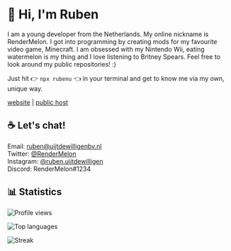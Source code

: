 # 👋 Hi, I'm Ruben

I am a young developer from the Netherlands. My online nickname is RenderMelon. I got into programming by creating mods for my favourite video game, Minecraft. I am obsessed with my Nintendo Wii, eating watermelon is my thing and I love listening to Britney Spears. Feel free to look around my public repositories! :)

Just hit 👉 ```npx rubenu``` 👈 in your terminal and get to know me via my own, unique way.

[website](https://rubenuijtdewilligen.com/) | [public host](https://rbn.wtf/)

## ☕ Let's chat!
Email: ruben@uijtdewilligenbv.nl\
Twitter: [@RenderMelon](https://twitter.com/rendermelon/)\
Instagram: [@ruben.uijtdewilligen](https://instagram.com/ruben.uijtdewilligen/)\
Discord: RenderMelon#1234

## 📊 Statistics
![Profile views](https://komarev.com/ghpvc/?username=rubenuijtdewilligen&style=flat-square&color=blueviolet)

![Top languages](https://github-readme-stats-sepia-delta.vercel.app/api/top-langs/?username=rubenuijtdewilligen&langs_count=8&layout=compact&card_width=445&bg_color=1F1D2EFF&text_color=FDFDFDFF&title_color=EA9A97&hide_border=true)

![Streak](https://github-readme-streak-stats.herokuapp.com/?user=rubenuijtdewilligen&theme=dark&currStreakNumber=EB6F92&background=1f1d2e&border=1f1d2e&ring=F5C076&fire=EA9A97&currStreakLabel=9CCFD8)
